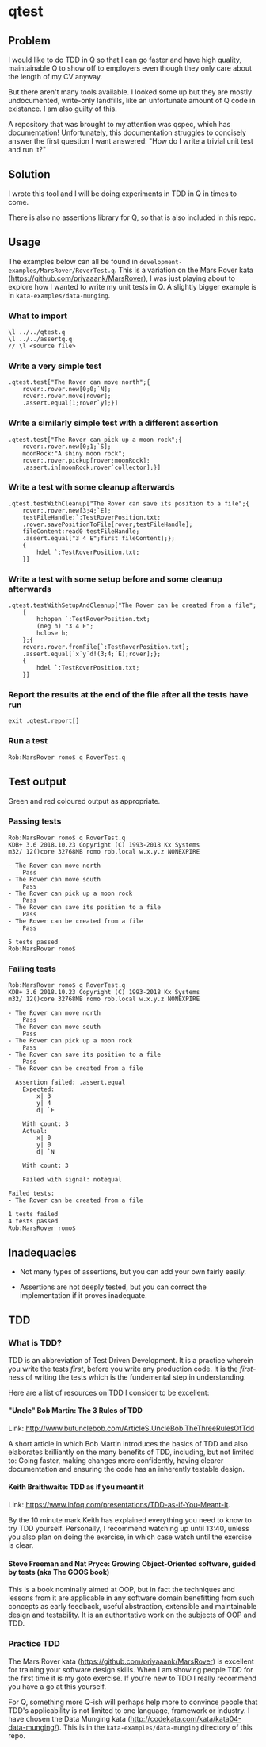 # qtest

## Problem

I would like to do TDD in Q so that I can go faster and have high quality,
maintainable Q to show off to employers even though they only care about the
length of my CV anyway.

But there aren't many tools available. I looked some up but they are mostly
undocumented, write-only landfills, like an unfortunate amount of Q code in
existance. I am also guilty of this.

A repository that was brought to my attention was qspec, which has
documentation! Unfortunately, this documentation struggles to concisely answer
the first question I want answered: "How do I write a trivial unit test and
run it?"

## Solution

I wrote this tool and I will be doing experiments in TDD in Q in times to come.

There is also no assertions library for Q, so that is also included in this
repo.

## Usage

The examples below can all be found in `development-examples/MarsRover/RoverTest.q`.
This is a variation on the Mars Rover kata (https://github.com/priyaaank/MarsRover),
I was just playing about to explore how I wanted to write my unit tests in Q. A
slightly bigger example is in `kata-examples/data-munging`.

### What to import

```
\l ../../qtest.q
\l ../../assertq.q
// \l <source file>
```

### Write a very simple test

```
.qtest.test["The Rover can move north";{
    rover:.rover.new[0;0;`N];
    rover:.rover.move[rover];
    .assert.equal[1;rover`y];}]
```

### Write a similarly simple test with a different assertion

```
.qtest.test["The Rover can pick up a moon rock";{
    rover:.rover.new[0;1;`S];
    moonRock:"A shiny moon rock";
    rover:.rover.pickup[rover;moonRock];
    .assert.in[moonRock;rover`collector];}]
```

### Write a test with some cleanup afterwards

```
.qtest.testWithCleanup["The Rover can save its position to a file";{
    rover:.rover.new[3;4;`E];
    testFileHandle:`:TestRoverPosition.txt;
    .rover.savePositionToFile[rover;testFileHandle];
    fileContent:read0 testFileHandle;
    .assert.equal["3 4 E";first fileContent];};
    {
        hdel `:TestRoverPosition.txt;
    }]
```

### Write a test with some setup before and some cleanup afterwards

```
.qtest.testWithSetupAndCleanup["The Rover can be created from a file";
    {
        h:hopen `:TestRoverPosition.txt;
        (neg h) "3 4 E";
        hclose h;
    };{
    rover:.rover.fromFile[`:TestRoverPosition.txt];
    .assert.equal[`x`y`d!(3;4;`E);rover];};
    {
        hdel `:TestRoverPosition.txt;
    }]
```

### Report the results at the end of the file after all the tests have run

```
exit .qtest.report[]
```

### Run a test

```
Rob:MarsRover romo$ q RoverTest.q
```

## Test output

Green and red coloured output as appropriate.

### Passing tests

```
Rob:MarsRover romo$ q RoverTest.q
KDB+ 3.6 2018.10.23 Copyright (C) 1993-2018 Kx Systems
m32/ 12()core 32768MB romo rob.local w.x.y.z NONEXPIRE

- The Rover can move north
	Pass
- The Rover can move south
	Pass
- The Rover can pick up a moon rock
	Pass
- The Rover can save its position to a file
	Pass
- The Rover can be created from a file
	Pass

5 tests passed
Rob:MarsRover romo$
```

### Failing tests

```
Rob:MarsRover romo$ q RoverTest.q
KDB+ 3.6 2018.10.23 Copyright (C) 1993-2018 Kx Systems
m32/ 12()core 32768MB romo rob.local w.x.y.z NONEXPIRE

- The Rover can move north
	Pass
- The Rover can move south
	Pass
- The Rover can pick up a moon rock
	Pass
- The Rover can save its position to a file
	Pass
- The Rover can be created from a file

  Assertion failed: .assert.equal
	Expected:   
		x| 3
		y| 4
		d| `E

	With count: 3
	Actual:     
		x| 0
		y| 0
		d| `N

	With count: 3

    Failed with signal: notequal

Failed tests:
- The Rover can be created from a file

1 tests failed
4 tests passed
Rob:MarsRover romo$
```

## Inadequacies

- Not many types of assertions, but you can add your own fairly easily.

- Assertions are not deeply tested, but you can correct the implementation if
it proves inadequate.

## TDD

### What is TDD?

TDD is an abbreviation of Test Driven Development. It is a practice wherein you
write the tests *first*, before you write any production code. It is the
*first*-ness of writing the tests which is the fundemental step in understanding.

Here are a list of resources on TDD I consider to be excellent:

#### "Uncle" Bob Martin: The 3 Rules of TDD

Link: http://www.butunclebob.com/ArticleS.UncleBob.TheThreeRulesOfTdd

A short article in which Bob Martin introduces the basics of TDD and also
elaborates brilliantly on the many benefits of TDD, including, but not limited
to: Going faster, making changes more confidently, having clearer documentation
and ensuring the code has an inherently testable design.

#### Keith Braithwaite: TDD as if you meant it

Link: https://www.infoq.com/presentations/TDD-as-if-You-Meant-It.

By the 10 minute mark Keith has explained everything you need to know to try TDD
yourself. Personally, I recommend watching up until 13:40, unless you also plan
on doing the exercise, in which case watch until the exercise is clear.

#### Steve Freeman and Nat Pryce: Growing Object-Oriented software, guided by tests (aka The GOOS book)

This is a book nominally aimed at OOP, but in fact the techniques and lessons
from it are applicable in any software domain benefitting from such concepts as
early feedback, useful abstraction, extensible and maintainable design and
testability. It is an authoritative work on the subjects of OOP and TDD.

### Practice TDD

The Mars Rover kata (https://github.com/priyaaank/MarsRover) is excellent for
training your software design skills. When I am showing people TDD for the first
time it is my goto exercise. If you're new to TDD I really recommend you have a
go at this yourself.

For Q, something more Q-ish will perhaps help more to convince people that TDD's
applicability is not limited to one language, framework or industry. I have chosen
the Data Munging kata (http://codekata.com/kata/kata04-data-munging/). This is
in the `kata-examples/data-munging` directory of this repo.
